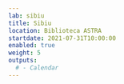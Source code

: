 ```yaml
---
lab: sibiu
title: Sibiu
location: Biblioteca ASTRA
startdate: 2021-07-31T10:00:00
enabled: true
weight: 5
outputs:
  # - Calendar
---
```

